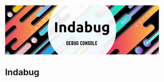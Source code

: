 <p align="center"><a><img src="https://raw.githubusercontent.com/wpseed/indabug/develop/assets-repo/banner-772x250.png" width="772"></a></p>

# Indabug
